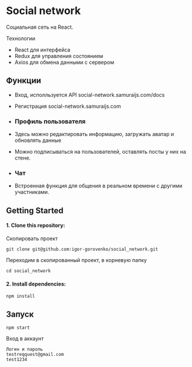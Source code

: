 # Social network

Cоциальная сеть на React.

Технологии
- React для интерфейса
- Redux для управления состоянием
- Axios для обмена данными с сервером

## Функции

- Вход, исполльзуется API social-network.samuraijs.com/docs
- Регистрация social-network.samuraijs.com

- ### Профиль пользователя
- Здесь можно редактировать информацию, загружать аватар и обновлять данные
- Можно подписываться на пользователей, оставлять посты у них на стене.

- ### Чат
- Встроенная функция для общения в реальном времени с другими участниками.


## Getting Started

#### 1. Clone this repository:

Скопировать проект

```
git clone git@github.com:igor-gorovenko/social_network.git
```

Переходим в скопированный проект, в корневую папку

```
cd social_network
```

#### 2. Install dependencies:

```
npm install
```

## Запуск

```
npm start
```

Вход в аккаунт

```
Логин и пароль
testreqquest@gmail.com
test1234
```